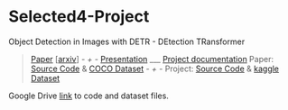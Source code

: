 # Selected4-Project
Object Detection in Images with DETR - DEtection TRansformer

>  [Paper](https://github.com/CatherineHabib/Selected4-Project/blob/2b2f357348b5571f45764a719280e25cf775cf01/2005.12872.pdf) [[arxiv](https://arxiv.org/abs/2005.12872?context=cs.CV)]  __-_ + _-__  [Presentation]() ___ [Project documentation](https://github.com/CatherineHabib/Selected4-Project/blob/f5e26e08959f62fba79eaf70fa108e81592ee1dc/Selected%20Topics%20In%20Computer%20Science%204-Team06-Project%20documentation.pdf)
>  Paper: [Source Code](https://github.com/facebookresearch/detr) & [COCO Dataset](https://cocodataset.org/#download)  __-_ + _-__  Project: [Source Code](https://github.com/CatherineHabib/Selected4-Project/blob/2b2f357348b5571f45764a719280e25cf775cf01/DETRCarDetection.ipynb) & [kaggle Dataset](https://www.kaggle.com/datasets/sshikamaru/car-object-detection) 

Google Drive [link](https://drive.google.com/drive/folders/186Z4kLoHPKpk6rt9qXkrP7zJMw7rV9DX?usp=share_link) to code and dataset files.  
